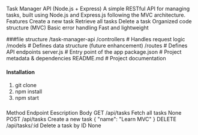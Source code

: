 Task Manager API (Node.js + Express)
A simple RESTful API for managing tasks, built using Node.js and Express.js following the MVC architecture.
Features
 Create a new task
 Retrieve all tasks
 Delete a task
 Organized code structure (MVC)
 Basic error handling
 Fast and lightweight

###file structure
/task-manager-api
/controllers    # Handles request logic
/models         # Defines data structure (future enhancement)
/routes         # Defines API endpoints
server.js       # Entry point of the app
package.json    # Project metadata & dependencies
README.md       # Project documentation

#### Installation
1. git clone
2. npm install
3. npm start

###
Method   Endpoint      Eescription         Body
GET     /api/tasks     Fetch all tasks     None
POST    /api/tasks     Create a new task   { "name": "Learn MVC" }
DELETE  /api/tasks/:id Delete a task by ID None

